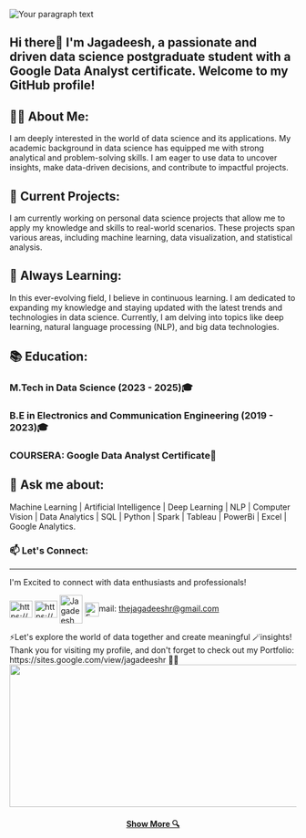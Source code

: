 ![Your paragraph text](https://github.com/thejagadeesh/thejagadeesh/assets/114074976/a5120e50-476d-4435-a06b-5047ed5a8f0f)

## Hi there👋 I'm Jagadeesh, a passionate and driven data science postgraduate student with a Google Data Analyst certificate. Welcome to my GitHub profile!
## 👨‍💻 About Me:
I am deeply interested in the world of data science and its applications. My academic background in data science has equipped me with strong analytical and problem-solving skills. I am eager to use data to uncover insights, make data-driven decisions, and contribute to impactful projects.

## 🔭 Current Projects:

I am currently working on personal data science projects that allow me to apply my knowledge and skills to real-world scenarios. These projects span various areas, including machine learning, data visualization, and statistical analysis.

## 🌱 Always Learning:

In this ever-evolving field, I believe in continuous learning. I am dedicated to expanding my knowledge and staying updated with the latest trends and technologies in data science. Currently, I am delving into topics like deep learning, natural language processing (NLP), and big data technologies.

## 📚 Education:

### M.Tech in Data Science (2023 - 2025)🎓
### B.E in Electronics and Communication Engineering (2019 - 2023)🎓
### COURSERA: Google Data Analyst Certificate📜
## 💬 Ask me about:
Machine Learning | Artificial Intelligence | Deep Learning | NLP | Computer Vision | Data Analytics | SQL | Python | Spark | Tableau | PowerBi | Excel | Google Analytics.
<h3 align="left">📫 Let's Connect:</h3>
<hr>
<p align="left">
I'm Excited to connect with data enthusiasts and professionals!
  
<a href="https://www.linkedin.com/in/jagadeesh-r-94726622b/" target="blank"><img align="center" src="https://raw.githubusercontent.com/rahuldkjain/github-profile-readme-generator/master/src/images/icons/Social/linked-in-alt.svg" alt="https://www.linkedin.com/in/jagadeesh-r-94726622b/" height="30" width="40" /></a>
<a href="https://www.kaggle.com/dinocojagadeeshr/code" target="blank"><img align="center" src="https://raw.githubusercontent.com/rahuldkjain/github-profile-readme-generator/master/src/images/icons/Social/kaggle.svg" alt="https://www.kaggle.com/dinocojagadeeshr/code" height="30" width="40" /></a>
<a href="https://www.hackerrank.com/dinocothedataan1?hr_r=1" target="blank"><img align="center" src="https://raw.githubusercontent.com/rahuldkjain/github-profile-readme-generator/master/src/images/icons/Social/hackerrank.svg" alt="Jagadeesh R" height="50" width="40" /></a>
<img align="center" src="https://github.com/thejagadeesh/thejagadeesh/assets/114074976/0b668748-ec3f-40b3-91c4-af444667e934" alt="Email" height="25" width="25" /></a>mail: thejagadeeshr@gmail.com
</p>
⚡Let's explore the world of data together and create meaningful 🪄insights! Thank you for visiting my profile, and don't forget to check out my Portfolio: https://sites.google.com/view/jagadeeshr 🚀✨
<img src="https://raw.githubusercontent.com/BEPb/BEPb/194bc176c0b3f2ef01a883ff206499b86c5ce72f/assets/Bottom_down.svg" width="4000" height="250" />
<h4 align="center">
<h4 align="center">
  <a href="https://sites.google.com/view/jagadeeshr" title="Portfolio"> Show More 🔍</a>
</h4>
